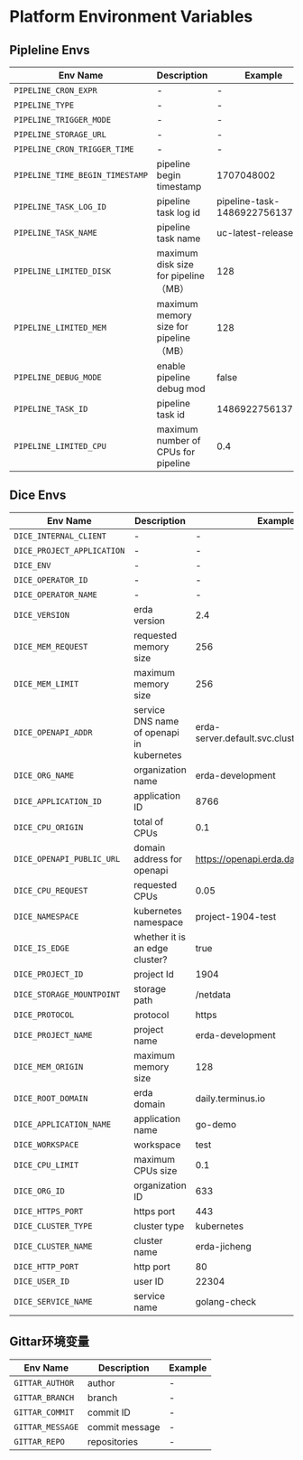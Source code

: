 # Platform Environment Variables

## Pipleline Envs

| Env Name                        | Description                          | Example                        |
|---------------------------------|--------------------------------------|--------------------------------|
| `PIPELINE_CRON_EXPR`            | -                                    | -                              |
| `PIPELINE_TYPE`                 | -                                    | -                              |
| `PIPELINE_TRIGGER_MODE`         | -                                    | -                              |
| `PIPELINE_STORAGE_URL`          | -                                    | -                              |
| `PIPELINE_CRON_TRIGGER_TIME`    | -                                    | -                              |
| `PIPELINE_TIME_BEGIN_TIMESTAMP` | pipeline begin timestamp             | 1707048002                     |
| `PIPELINE_TASK_LOG_ID`          | pipeline task log id                 | pipeline-task-1486922756137087 |
| `PIPELINE_TASK_NAME`            | pipeline task name                   | uc-latest-release              |
| `PIPELINE_LIMITED_DISK`         | maximum disk size for pipeline（MB）   | 128                            |
| `PIPELINE_LIMITED_MEM`          | maximum memory size for pipeline（MB） | 128                            |
| `PIPELINE_DEBUG_MODE`           | enable pipeline debug mod            | false                          |
| `PIPELINE_TASK_ID`              | pipeline task id                     | 1486922756137087               |
| `PIPELINE_LIMITED_CPU`          | maximum number of CPUs for pipeline  | 0.4                            |

## Dice Envs

| Env Name                   | Description                               | Example                                    |
|----------------------------|-------------------------------------------|--------------------------------------------|
| `DICE_INTERNAL_CLIENT`     | -                                         | -                                          |
| `DICE_PROJECT_APPLICATION` | -                                         | -                                          |
| `DICE_ENV`                 | -                                         | -                                          |
| `DICE_OPERATOR_ID`         | -                                         | -                                          |
| `DICE_OPERATOR_NAME`       | -                                         | -                                          |
| `DICE_VERSION`             | erda version                              | 2.4                                        |
| `DICE_MEM_REQUEST`         | requested memory size                     | 256                                        |
| `DICE_MEM_LIMIT`           | maximum memory size                       | 256                                        |
| `DICE_OPENAPI_ADDR`        | service DNS name of openapi in kubernetes | erda-server.default.svc.cluster.local:9529 |
| `DICE_ORG_NAME`            | organization name                         | erda-development                           |
| `DICE_APPLICATION_ID`      | application ID                            | 8766                                       |
| `DICE_CPU_ORIGIN`          | total of CPUs                             | 0.1                                        |
| `DICE_OPENAPI_PUBLIC_URL`  | domain address for openapi                | https://openapi.erda.daily.terminus.io/    |
| `DICE_CPU_REQUEST`         | requested CPUs                            | 0.05                                       |
| `DICE_NAMESPACE`           | kubernetes namespace                      | project-1904-test                          |
| `DICE_IS_EDGE`             | whether it is an edge cluster?            | true                                       |
| `DICE_PROJECT_ID`          | project Id                                | 1904                                       |
| `DICE_STORAGE_MOUNTPOINT`  | storage path                              | /netdata                                   |
| `DICE_PROTOCOL`            | protocol                                  | https                                      |
| `DICE_PROJECT_NAME`        | project name                              | erda-development                           |
| `DICE_MEM_ORIGIN`          | maximum memory size                       | 128                                        |
| `DICE_ROOT_DOMAIN`         | erda domain                               | daily.terminus.io                          |
| `DICE_APPLICATION_NAME`    | application name                          | go-demo                                    |
| `DICE_WORKSPACE`           | workspace                                 | test                                       |
| `DICE_CPU_LIMIT`           | maximum CPUs size                         | 0.1                                        |
| `DICE_ORG_ID`              | organization ID                           | 633                                        |
| `DICE_HTTPS_PORT`          | https port                                | 443                                        |
| `DICE_CLUSTER_TYPE`        | cluster type                              | kubernetes                                 |
| `DICE_CLUSTER_NAME`        | cluster name                              | erda-jicheng                               |
| `DICE_HTTP_PORT`           | http port                                 | 80                                         |
| `DICE_USER_ID`             | user ID                                   | 22304                                      |
| `DICE_SERVICE_NAME`        | service name                              | golang-check                               |

## Gittar环境变量

| Env Name         | Description    | Example |
|------------------|----------------|---------|
| `GITTAR_AUTHOR`  | author         | -       |
| `GITTAR_BRANCH`  | branch         | -       |
| `GITTAR_COMMIT`  | commit ID      | -       |
| `GITTAR_MESSAGE` | commit message | -       |
| `GITTAR_REPO`    | repositories   | -       |



























